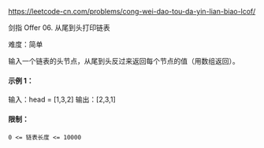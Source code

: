 https://leetcode-cn.com/problems/cong-wei-dao-tou-da-yin-lian-biao-lcof/

剑指 Offer 06. 从尾到头打印链表

难度：简单

输入一个链表的头节点，从尾到头反过来返回每个节点的值（用数组返回）。

#### 示例 1：

输入：head = [1,3,2]
输出：[2,3,1]
 
 
#### 限制：

`0 <= 链表长度 <= 10000`